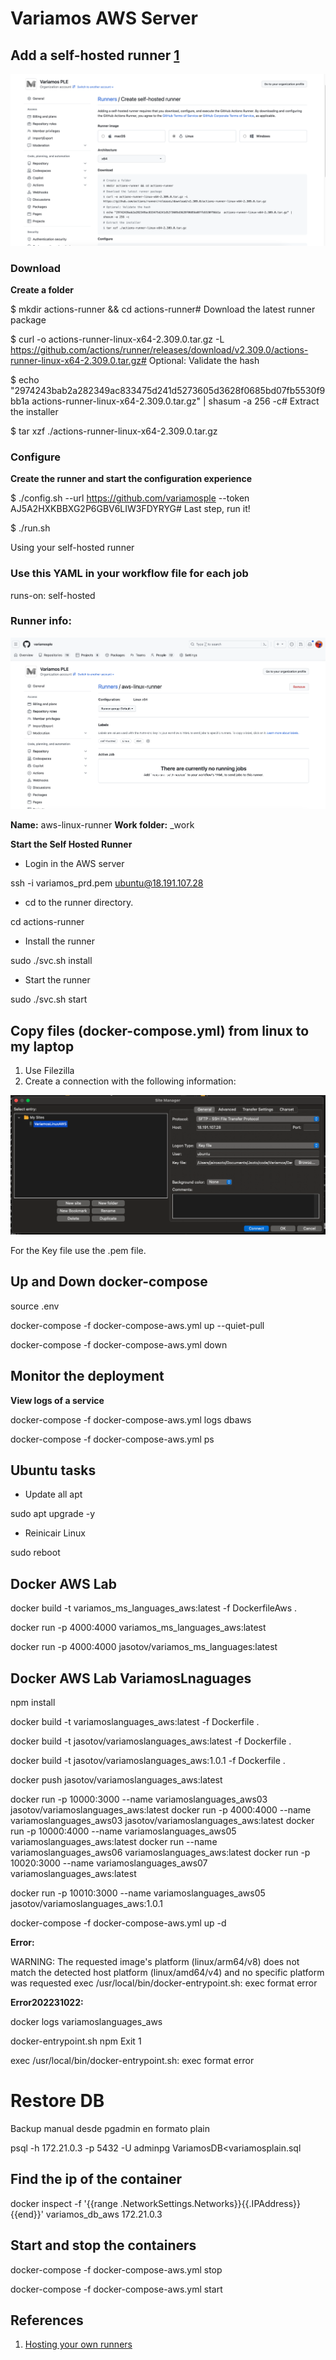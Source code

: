 # Variamos AWS Server

## Add a self-hosted runner [1](https://docs.github.com/en/actions/hosting-your-own-runners)

![Variamos-01.png](Variamos-01.png)

### Download

**Create a folder**

$ mkdir actions-runner && cd actions-runner# Download the latest runner package

$ curl -o actions-runner-linux-x64-2.309.0.tar.gz -L https://github.com/actions/runner/releases/download/v2.309.0/actions-runner-linux-x64-2.309.0.tar.gz# Optional: Validate the hash

$ echo "2974243bab2a282349ac833475d241d5273605d3628f0685bd07fb5530f9bb1a  actions-runner-linux-x64-2.309.0.tar.gz" | shasum -a 256 -c# Extract the installer

$ tar xzf ./actions-runner-linux-x64-2.309.0.tar.gz

### Configure

**Create the runner and start the configuration experience**

$ ./config.sh --url https://github.com/variamosple --token AJ5A2HXKBBXG2P6GBV6LIW3FDYRYG# Last step, run it!

$ ./run.sh

Using your self-hosted runner

### Use this YAML in your workflow file for each job

runs-on: self-hosted

### Runner info:

![Variamos-02.png](Variamos-02.png)

**Name:** aws-linux-runner
**Work folder:** _work

**Start the Self Hosted Runner**

- Login in the AWS server

ssh -i variamos_prd.pem ubuntu@18.191.107.28

- cd to the runner directory.

cd actions-runner

- Install the runner

sudo ./svc.sh install

- Start the runner

sudo ./svc.sh start

## Copy files (docker-compose.yml) from linux to my laptop

1. Use Filezilla
2. Create a connection with the following information:

![Variamos-04.png](Variamos-04.png)

For the Key file use the .pem file.

## Up and Down docker-compose

source .env

docker-compose -f docker-compose-aws.yml up --quiet-pull

docker-compose -f docker-compose-aws.yml down

## Monitor the deployment

**View logs of a service**

docker-compose -f docker-compose-aws.yml logs dbaws

docker-compose -f docker-compose-aws.yml ps

## Ubuntu tasks

- Update all apt

sudo apt upgrade -y

- Reinicair Linux

sudo reboot

## Docker AWS Lab

docker build -t variamos_ms_languages_aws:latest -f DockerfileAws .

docker run -p 4000:4000 variamos_ms_languages_aws:latest

docker run -p 4000:4000 jasotov/variamos_ms_languages:latest

## Docker AWS Lab VariamosLnaguages

npm install

docker build -t variamoslanguages_aws:latest -f Dockerfile .

docker build -t jasotov/variamoslanguages_aws:latest -f Dockerfile .

docker build -t jasotov/variamoslanguages_aws:1.0.1 -f Dockerfile .

docker push jasotov/variamoslanguages_aws:latest

docker run -p 10000:3000 --name variamoslanguages_aws03  jasotov/variamoslanguages_aws:latest
docker run -p 4000:4000 --name variamoslanguages_aws03  jasotov/variamoslanguages_aws:latest
docker run -p 10000:4000 --name variamoslanguages_aws05  variamoslanguages_aws:latest
docker run --name variamoslanguages_aws06  variamoslanguages_aws:latest
docker run -p 10020:3000 --name variamoslanguages_aws07  variamoslanguages_aws:latest


docker run -p 10010:3000 --name variamoslanguages_aws05  jasotov/variamoslanguages_aws:1.0.1

docker-compose -f docker-compose-aws.yml up -d

**Error:** 

WARNING: The requested image's platform (linux/arm64/v8) does not match the detected host platform (linux/amd64/v4) and no specific platform was requested
exec /usr/local/bin/docker-entrypoint.sh: exec format error

**Error202231022:**

docker logs variamoslanguages_aws

docker-entrypoint.sh npm   Exit 1  

exec /usr/local/bin/docker-entrypoint.sh: exec format error

# Restore DB

Backup manual desde pgadmin en formato plain

psql -h 172.21.0.3 -p 5432 -U adminpg VariamosDB<variamosplain.sql

## Find the ip of the container

docker inspect -f '{{range .NetworkSettings.Networks}}{{.IPAddress}}{{end}}' variamos_db_aws
172.21.0.3

## Start and stop the containers

docker-compose -f docker-compose-aws.yml stop

docker-compose -f docker-compose-aws.yml start

## References
1. [Hosting your own runners](https://docs.github.com/en/actions/hosting-your-own-runners)